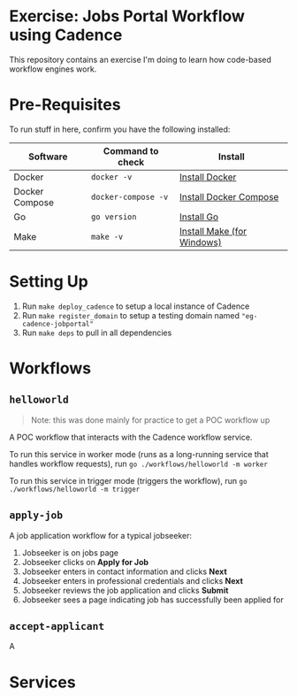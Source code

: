 # Exercise: Jobs Portal Workflow using Cadence

This repository contains an exercise I'm doing to learn how code-based workflow engines work.

# Pre-Requisites

To run stuff in here, confirm you have the following installed:

| Software | Command to check | Install |
| --- | --- | --- |
| Docker | `docker -v` | [Install Docker](https://docs.docker.com/get-docker/) |
| Docker Compose | `docker-compose -v` | [Install Docker Compose](https://docs.docker.com/compose/install/) |
| Go | `go version` | [Install Go](https://golang.org/doc/install) |
| Make | `make -v` | [Install Make (for Windows)](http://gnuwin32.sourceforge.net/packages/make.htm) |

# Setting Up

1. Run `make deploy_cadence` to setup a local instance of Cadence
2. Run `make register_domain` to setup a testing domain named `"eg-cadence-jobportal"`
3. Run `make deps` to pull in all dependencies

# Workflows

## `helloworld`

> Note: this was done mainly for practice to get a POC workflow up

A POC workflow that interacts with the Cadence workflow service.

To run this service in worker mode (runs as a long-running service that handles workflow requests), run `go ./workflows/helloworld -m worker`

To run this service in trigger mode (triggers the workflow), run `go ./workflows/helloworld -m trigger`

## `apply-job`

A job application workflow for a typical jobseeker:

1. Jobseeker is on jobs page
2. Jobseeker clicks on **Apply for Job**
3. Jobseeker enters in contact information and clicks **Next**
4. Jobseeker enters in professional credentials and clicks **Next**
5. Jobseeker reviews the job application and clicks **Submit**
6. Jobseeker sees a page indicating job has successfully been applied for

## `accept-applicant`

A 

# Services

